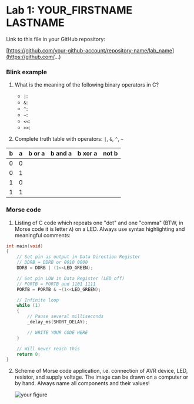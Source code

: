 # Lab 1: YOUR_FIRSTNAME LASTNAME

Link to this file in your GitHub repository:

[https://github.com/your-github-account/repository-name/lab_name](https://github.com/...)


### Blink example

1. What is the meaning of the following binary operators in C?
   * `|`:
   * `&`:
   * `^`:
   * `~`:
   * `<<`:
   * `>>`:

2. Complete truth table with operators: `|`, `&`, `^`, `~`

| **b** | **a** |**b or a** | **b and a** | **b xor a** | **not b** |
| :-: | :-: | :-: | :-: | :-: | :-: |
| 0 | 0 |  |  |  |  |
| 0 | 1 |  |  |  |  |
| 1 | 0 |  |  |  |  |
| 1 | 1 |  |  |  |  |


### Morse code

1. Listing of C code which repeats one "dot" and one "comma" (BTW, in Morse code it is letter `A`) on a LED. Always use syntax highlighting and meaningful comments:

```c
int main(void)
{
    // Set pin as output in Data Direction Register
    // DDRB = DDRB or 0010 0000
    DDRB = DDRB | (1<<LED_GREEN);

    // Set pin LOW in Data Register (LED off)
    // PORTB = PORTB and 1101 1111
    PORTB = PORTB & ~(1<<LED_GREEN);

    // Infinite loop
    while (1)
    {
        // Pause several milliseconds
        _delay_ms(SHORT_DELAY);

        // WRITE YOUR CODE HERE
    }

    // Will never reach this
    return 0;
}
```


2. Scheme of Morse code application, i.e. connection of AVR device, LED, resistor, and supply voltage. The image can be drawn on a computer or by hand. Always name all components and their values!

   ![your figure]()
